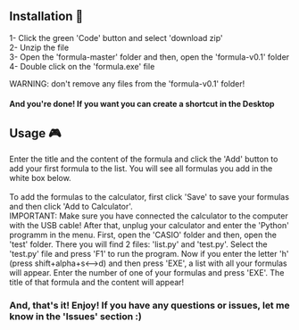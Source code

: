 ## Installation 💾
1- Click the green 'Code' button and select 'download zip'<br>
2- Unzip the file<br>
3- Open the 'formula-master' folder and then, open the 'formula-v0.1' folder<br>
4- Double click on the 'formula.exe' file<br>

WARNING: don't remove any files from the 'formula-v0.1' folder!<br>

#### And you're done! If you want you can create a shortcut in the Desktop

## Usage 🎮
Enter the title and the content of the formula and click the 'Add' button to add your first formula to the list. You will see all formulas you add in the white box below. <br><br>
To add the formulas to the calculator, first click 'Save' to save your formulas and then click 'Add to Calculator'. <br>
IMPORTANT: Make sure you have connected the calculator to the computer with the USB cable!
After that, unplug your calculator and enter the 'Python' programm in the menu. First, open the 'CASIO' folder and then, open the 'test' folder. There you will find 2 files: 'list.py' and 'test.py'. Select the 'test.py' file and press 'F1' to run the program. Now if you enter the letter 'h' (press shift+alpha+s<-->d) and then press 'EXE', a list with all your formulas will appear. Enter the number of one of your formulas and press 'EXE'. The title of that formula and the content will appear!
### And, that's it! Enjoy! If you have any questions or issues, let me know in the 'Issues' section :)
